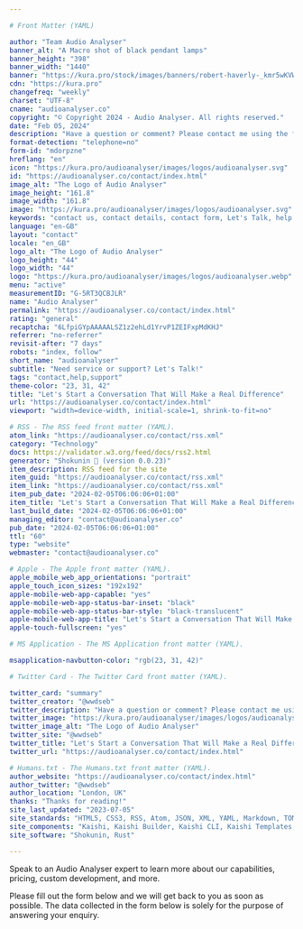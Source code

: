 ```yaml
---

# Front Matter (YAML)

author: "Team Audio Analyser"
banner_alt: "A Macro shot of black pendant lamps"
banner_height: "398"
banner_width: "1440"
banner: "https://kura.pro/stock/images/banners/robert-haverly-_kmr5wKVW7E.webp"
cdn: "https://kura.pro"
changefreq: "weekly"
charset: "UTF-8"
cname: "audioanalyser.co"
copyright: "© Copyright 2024 - Audio Analyser. All rights reserved."
date: "Feb 05, 2024"
description: "Have a question or comment? Please contact me using the form below. I am always happy to hear from you and will respond as soon as possible."
format-detection: "telephone=no"
form-id: "mdorpzne"
hreflang: "en"
icon: "https://kura.pro/audioanalyser/images/logos/audioanalyser.svg"
id: "https://audioanalyser.co/contact/index.html"
image_alt: "The Logo of Audio Analyser"
image_height: "161.8"
image_width: "161.8"
image: "https://kura.pro/audioanalyser/images/logos/audioanalyser.svg"
keywords: "contact us, contact details, contact form, Let's Talk, help center, reach out, technical support"
language: "en-GB"
layout: "contact"
locale: "en_GB"
logo_alt: "The Logo of Audio Analyser"
logo_height: "44"
logo_width: "44"
logo: "https://kura.pro/audioanalyser/images/logos/audioanalyser.webp"
menu: "active"
measurementID: "G-5RT3QCBJLR"
name: "Audio Analyser"
permalink: "https://audioanalyser.co/contact/index.html"
rating: "general"
recaptcha: "6LfpiGYpAAAAALSZ1z2ehLd1YrvP1ZEIFxpMdKHJ"
referrer: "no-referrer"
revisit-after: "7 days"
robots: "index, follow"
short_name: "audioanalyser"
subtitle: "Need service or support? Let's Talk!"
tags: "contact,help,support"
theme-color: "23, 31, 42"
title: "Let's Start a Conversation That Will Make a Real Difference"
url: "https://audioanalyser.co/contact/index.html"
viewport: "width=device-width, initial-scale=1, shrink-to-fit=no"

# RSS - The RSS feed front matter (YAML).
atom_link: "https://audioanalyser.co/contact/rss.xml"
category: "Technology"
docs: https://validator.w3.org/feed/docs/rss2.html
generator: "Shokunin 🦀 (version 0.0.23)"
item_description: RSS feed for the site
item_guid: "https://audioanalyser.co/contact/rss.xml"
item_link: "https://audioanalyser.co/contact/rss.xml"
item_pub_date: "2024-02-05T06:06:06+01:00"
item_title: "Let's Start a Conversation That Will Make a Real Difference"
last_build_date: "2024-02-05T06:06:06+01:00"
managing_editor: "contact@audioanalyser.co"
pub_date: "2024-02-05T06:06:06+01:00"
ttl: "60"
type: "website"
webmaster: "contact@audioanalyser.co"

# Apple - The Apple front matter (YAML).
apple_mobile_web_app_orientations: "portrait"
apple_touch_icon_sizes: "192x192"
apple-mobile-web-app-capable: "yes"
apple-mobile-web-app-status-bar-inset: "black"
apple-mobile-web-app-status-bar-style: "black-translucent"
apple-mobile-web-app-title: "Let's Start a Conversation That Will Make a Real Difference"
apple-touch-fullscreen: "yes"

# MS Application - The MS Application front matter (YAML).

msapplication-navbutton-color: "rgb(23, 31, 42)"

# Twitter Card - The Twitter Card front matter (YAML).

twitter_card: "summary"
twitter_creator: "@wwdseb"
twitter_description: "Have a question or comment? Please contact me using the form below. I am always happy to hear from you and will respond as soon as possible."
twitter_image: "https://kura.pro/audioanalyser/images/logos/audioanalyser.webp"
twitter_image_alt: "The Logo of Audio Analyser"
twitter_site: "@wwdseb"
twitter_title: "Let's Start a Conversation That Will Make a Real Difference"
twitter_url: "https://audioanalyser.co/contact/index.html"

# Humans.txt - The Humans.txt front matter (YAML).
author_website: "https://audioanalyser.co/contact/index.html"
author_twitter: "@wwdseb"
author_location: "London, UK"
thanks: "Thanks for reading!"
site_last_updated: "2023-07-05"
site_standards: "HTML5, CSS3, RSS, Atom, JSON, XML, YAML, Markdown, TOML"
site_components: "Kaishi, Kaishi Builder, Kaishi CLI, Kaishi Templates, Kaishi Themes"
site_software: "Shokunin, Rust"

---
```


Speak to an Audio Analyser expert to learn more about our capabilities, pricing, custom development, and more.

Please fill out the form below and we will get back to you as soon as possible. The data collected in the form below is solely for the purpose of answering your enquiry.

